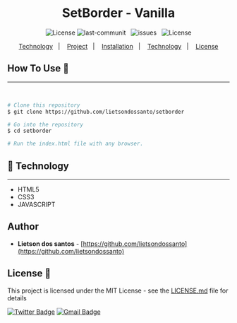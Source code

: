 <h1 align="center">SetBorder - Vanilla</h1>

<p align="center">
    <img alt="License" src="https://img.shields.io/badge/Version-1.0-brightgreen">
    <img src="https://img.shields.io/github/last-commit/lietsondossanto/setborder" alt="last-communit">&nbsp;&nbsp;
    <img src="https://img.shields.io/github/issues/lietsondossanto/setborder" alt="issues">&nbsp;&nbsp;
    <img alt="License" src="https://img.shields.io/badge/license-MIT-brightgreen">
</p>

<p align="center">
    <a href="#Technology">Technology</a>&nbsp;&nbsp;&nbsp;|&nbsp;&nbsp;&nbsp;
    <a href="#Project">Project</a>&nbsp;&nbsp;&nbsp;|&nbsp;&nbsp;&nbsp;
    <a href="#Installation">Installation</a>&nbsp;&nbsp;&nbsp;|&nbsp;&nbsp;&nbsp;
    <a href="#Technology">Technology</a>&nbsp;&nbsp;&nbsp;|&nbsp;&nbsp;&nbsp;
    <a href="#License">License</a>
</p>



<h2 id="Installation">How To Use 🔧</h2>

---
<br />

```bash
# Clone this repository
$ git clone https://github.com/lietsondossanto/setborder

# Go into the repository
$ cd setborder

# Run the index.html file with any browser.
```

<h2 id="Technology">🚀 Technology</h2>

---

- HTML5
- CSS3
- JAVASCRIPT

## Author

- **Lietson dos santos** - [https://github.com/lietsondossanto](https://github.com/lietsondossanto)

<h2 id="License">License 📄</h2>

This project is licensed under the MIT License - see the [LICENSE.md](LICENSE.md) file for details

[![Twitter Badge](https://img.shields.io/badge/-@Lietson-1ca0f1?style=flat-square&labelColor=1ca0f1&logo=twitter&logoColor=white&link=https://twitter.com/lietsondossanto)](https://twitter.com/https://twitter.com/lietsondossanto) [![Gmail Badge](https://img.shields.io/badge/-lietsondossanto@gmail.com-c14438?style=flat-square&logo=Gmail&logoColor=white&link=mailto:lietsondossanto@gmail.com)](mailto:lietsondossanto@gmail.com)